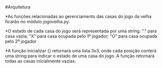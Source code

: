 #Arquitetura

*As funções relacionadas ao gerenciamento das casas do jogo da velha ficarão no módulo jogovelha.py.

*O estado de cada casa do jogo será representada por uma string: "." para casa vazia; "X" para casa ocupada pelo 1º jogador; "O" para casa ocupada pelo 2º jogador

*A função inicializar {} retornará uma lista 3x3, onde cada posição conterá uma string para indicar o estado de uma casa do jogo. A função retornará todas as casas inicialmente vazias.